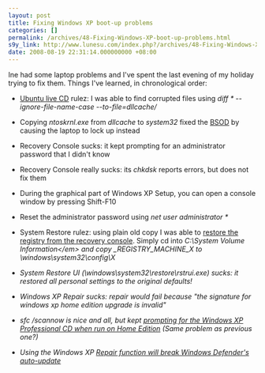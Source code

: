 ```yaml
---
layout: post
title: Fixing Windows XP boot-up problems
categories: []
permalink: /archives/48-Fixing-Windows-XP-boot-up-problems.html
s9y_link: http://www.lunesu.com/index.php?/archives/48-Fixing-Windows-XP-boot-up-problems.html
date: 2008-08-19 22:31:14.000000000 +08:00
---
```

Ine had some laptop problems and I've spent the last evening of my holiday trying to fix them. Things I've learned, in chronological order:

* <a href="http://www.ubuntu.com/getubuntu/download" title="Download Ubuntu">Ubuntu live CD</a> rulez: I was able to find corrupted files using <em>diff * --ignore-file-name-case --to-file=dllcache/</em>

* Copying <em>ntoskrnl.exe</em> from <em>dllcache </em>to <em>system32 </em>fixed the <a href="http://en.wikipedia.org/wiki/Blue_Screen_of_Death" title="Blue Screen Of Death">BSOD</a> by causing the laptop to lock up instead

* Recovery Console sucks: it kept prompting for an administrator password that I didn't know

* Recovery Console really sucks: its <em>chkdsk</em> reports errors, but does not fix them

* During the graphical part of Windows XP Setup, you can open a console window by pressing Shift-F10

* Reset the administrator password using <em>net user administrator *</em>

* System Restore rulez: using plain old copy I was able to <a href="http://support.microsoft.com/kb/307545" title="How to recover registry">restore the registry from the recovery console</a>. Simply cd into <em>C:\System Volume Information\</em> and copy <em>_REGISTRY_MACHINE_X</em> to <em>\windows\system32\config\X</em>

* System Restore UI (<em>\windows\system32\restore\rstrui.exe</em>) sucks: it restored all personal settings to the original defaults!

* Windows XP Repair sucks: repair would fail because "the signature for windows xp home edition upgrade is invalid"

* <em>sfc /scannow</em> is nice and all, but kept <a href="http://support.microsoft.com/kb/897128/" title="Bug in XP Home">prompting for the Windows XP Professional CD when run on Home Edition</a> (Same problem as previous one?)

* Using the Windows XP <a href="http://support.microsoft.com/kb/943144" title="Windows Repair breaks Windows Defender">Repair function will break Windows Defender's auto-update</a>

